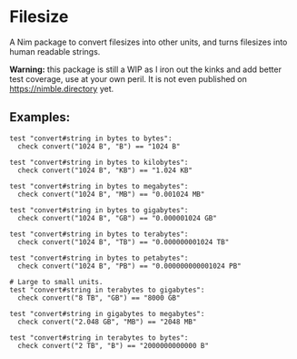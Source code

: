 # Filesize

A Nim package to convert filesizes into other units, and turns filesizes into human readable strings.

**Warning:** this package is still a WIP as I iron out the kinks and add better test coverage, use at your
own peril. It is not even published on https://nimble.directory yet.

## Examples:

```
test "convert#string in bytes to bytes":
  check convert("1024 B", "B") == "1024 B"

test "convert#string in bytes to kilobytes":
  check convert("1024 B", "KB") == "1.024 KB"

test "convert#string in bytes to megabytes":
  check convert("1024 B", "MB") == "0.001024 MB"

test "convert#string in bytes to gigabytes":
  check convert("1024 B", "GB") == "0.000001024 GB"

test "convert#string in bytes to terabytes":
  check convert("1024 B", "TB") == "0.000000001024 TB"

test "convert#string in bytes to petabytes":
  check convert("1024 B", "PB") == "0.000000000001024 PB"

# Large to small units.
test "convert#string in terabytes to gigabytes":
  check convert("8 TB", "GB") == "8000 GB"

test "convert#string in gigabytes to megabytes":
  check convert("2.048 GB", "MB") == "2048 MB"

test "convert#string in terabytes to bytes":
  check convert("2 TB", "B") == "2000000000000 B"
```
